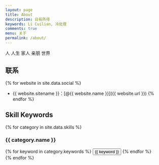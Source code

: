 ```yaml
---
layout: page
title: About
description: 日有所得
keywords: Li Cuilian, 冷处理
comments: true
menu: 关于
permalink: /about/
---
```


人 人生 家人 亲朋 世界

## 联系

{% for website in site.data.social %}
* {{ website.sitename }}：[@{{ website.name }}]({{ website.url }})
{% endfor %}

## Skill Keywords

{% for category in site.data.skills %}
### {{ category.name }}
<div class="btn-inline">
{% for keyword in category.keywords %}
<button class="btn btn-outline" type="button">{{ keyword }}</button>
{% endfor %}
</div>
{% endfor %}
